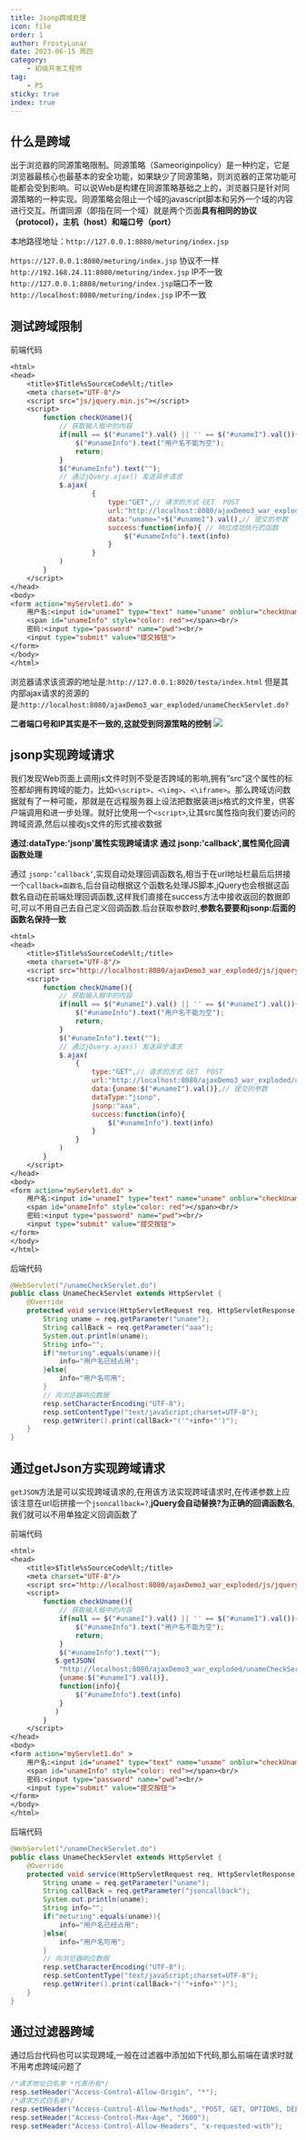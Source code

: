```yaml
---
title: Jsonp跨域处理
icon: file
order: 1
author: FrostyLunar
date: 2023-06-15 周四
category:
	- 初级开发工程师
tag:
	- P5
sticky: true
index: true
---
```



## 什么是跨域

出于浏览器的同源策略限制。同源策略（Sameoriginpolicy）是一种约定，它是浏览器最核心也最基本的安全功能，如果缺少了同源策略，则浏览器的正常功能可能都会受到影响。可以说Web是构建在同源策略基础之上的，浏览器只是针对同源策略的一种实现。同源策略会阻止一个域的javascript脚本和另外一个域的内容进行交互。所谓同源（即指在同一个域）就是两个页面**具有相同的协议（protocol），主机（host）和端口号（port）**

本地路径地址：`http://127.0.0.1:8080/meturing/index.jsp`

`https://127.0.0.1:8080/meturing/index.jsp` 协议不一样
`http://192.168.24.11:8080/meturing/index.jsp` IP不一致
`http://127.0.0.1:8888/meturing/index.jsp`端口不一致
`http://localhost:8080/meturing/index.jsp` IP不一致

## 测试跨域限制

前端代码
```JSP
<html>
<head>
    <title>$Title%sSourceCode%lt;/title>
    <meta charset="UTF-8"/>
    <script src="js/jquery.min.js"></script>
    <script>
        function checkUname(){
            // 获取输入框中的内容
            if(null == $("#unameI").val() || '' == $("#unameI").val()){
                $("#unameInfo").text("用户名不能为空");
                return;
            }
            $("#unameInfo").text("");
            // 通过jQuery.ajax() 发送异步请求
            $.ajax(
                    {
                        type:"GET",// 请求的方式 GET  POST
                        url:"http://localhost:8080/ajaxDemo3_war_exploded/unameCheckServlet.do?", // 请求的后台服务的路径
                        data:"uname="+$("#unameI").val(),// 提交的参数
                        success:function(info){ // 响应成功执行的函数
                            $("#unameInfo").text(info)
                        }
                    }
            )
        }
    </script>
</head>
<body>
<form action="myServlet1.do" >
    用户名:<input id="unameI" type="text" name="uname" onblur="checkUname()">
    <span id="unameInfo" style="color: red"></span><br/>
    密码:<input type="password" name="pwd"><br/>
    <input type="submit" value="提交按钮">
</form>
</body>
</html>
```

浏览器请求该资源的地址是:`http://127.0.0.1:8020/testa/index.html`
但是其内部ajax请求的资源的是:`http://localhost:8080/ajaxDemo3_war_exploded/unameCheckServlet.do? `

**二者端口号和IP其实是不一致的,这就受到同源策略的控制**
![](./assets/Pasted_image_20230408160401.png)

## jsonp实现跨域请求

我们发现Web页面上调用js文件时则不受是否跨域的影响,拥有”src”这个属性的标签都却拥有跨域的能力，比如`<\script>`、`<\img>`、`<\iframe>`。那么跨域访问数据就有了一种可能，那就是在远程服务器上设法把数据装进js格式的文件里，供客户端调用和进一步处理。就好比使用一个`<script>`,让其src属性指向我们要访问的跨域资源,然后以接收js文件的形式接收数据

**通过:dataType:'jsonp'属性实现跨域请求**
**通过 jsonp:'callback',属性简化回调函数处理**

通过 `jsonp:’callback’`,实现自动处理回调函数名,相当于在url地址栏最后后拼接一个`callback=函数名`,后台自动根据这个函数名处理JS脚本,jQuery也会根据这函数名自动在前端处理回调函数,这样我们直接在success方法中接收返回的数据即可,可以不用自己去自己定义回调函数.后台获取参数时,**参数名要要和jsonp:后面的函数名保持一致**

``` JSP
<html>
<head>
    <title>$Title%sSourceCode%lt;/title>
    <meta charset="UTF-8"/>
    <script src="http://localhost:8080/ajaxDemo3_war_exploded/js/jquery.min.js"></script>
    <script>
        function checkUname(){
            // 获取输入框中的内容
            if(null == $("#unameI").val() || '' == $("#unameI").val()){
                $("#unameInfo").text("用户名不能为空");
                return;
            }
            $("#unameInfo").text("");
            // 通过jQuery.ajax() 发送异步请求
            $.ajax(
                {
                    type:"GET",// 请求的方式 GET  POST
                    url:"http://localhost:8080/ajaxDemo3_war_exploded/unameCheckServlet.do?", // 请求的后台服务的路径
                    data:{uname:$("#unameI").val()},// 提交的参数
                    dataType:"jsonp",
                    jsonp:"aaa",
                    success:function(info){
                    	$("#unameInfo").text(info)
                    }
                }
            )
        }
    </script>
</head>
<body>
<form action="myServlet1.do" >
    用户名:<input id="unameI" type="text" name="uname" onblur="checkUname()">
    <span id="unameInfo" style="color: red"></span><br/>
    密码:<input type="password" name="pwd"><br/>
    <input type="submit" value="提交按钮">
</form>
</body>
</html>
```

后端代码
```Java
@WebServlet("/unameCheckServlet.do")
public class UnameCheckServlet extends HttpServlet {
    @Override
    protected void service(HttpServletRequest req, HttpServletResponse resp) throws ServletException, IOException {
        String uname = req.getParameter("uname");
        String callBack = req.getParameter("aaa");
        System.out.println(uname);
        String info="";
        if("meturing".equals(uname)){
            info="用户名已经占用";
        }else{
            info="用户名可用";
        }
        // 向浏览器响应数据
        resp.setCharacterEncoding("UTF-8");
        resp.setContentType("text/javaScript;charset=UTF-8");
        resp.getWriter().print(callBack+"('"+info+"')");
    }
}
```

## 通过getJson方实现跨域请求

`getJSON`方法是可以实现跨域请求的,在用该方法实现跨域请求时,在传递参数上应该注意在url后拼接一个`jsoncallback=?`,**jQuery会自动替换?为正确的回调函数名**,我们就可以不用单独定义回调函数了

前端代码
```JSP
<html>
<head>
    <title>$Title%sSourceCode%lt;/title>
    <meta charset="UTF-8"/>
    <script src="http://localhost:8080/ajaxDemo3_war_exploded/js/jquery.min.js"></script>
    <script>
        function checkUname(){
            // 获取输入框中的内容
            if(null == $("#unameI").val() || '' == $("#unameI").val()){
                $("#unameInfo").text("用户名不能为空");
                return;
            }
            $("#unameInfo").text("");
           $.getJSON(
           	"http://localhost:8080/ajaxDemo3_war_exploded/unameCheckServlet.do?jsoncallback=?",
           	{uname:$("#unameI").val()},
           	function(info){
           		$("#unameInfo").text(info)
           	}
           )
        }
    </script>
</head>
<body>
<form action="myServlet1.do" >
    用户名:<input id="unameI" type="text" name="uname" onblur="checkUname()">
    <span id="unameInfo" style="color: red"></span><br/>
    密码:<input type="password" name="pwd"><br/>
    <input type="submit" value="提交按钮">
</form>
</body>
</html>
```


后端代码
```Java
@WebServlet("/unameCheckServlet.do")
public class UnameCheckServlet extends HttpServlet {
    @Override
    protected void service(HttpServletRequest req, HttpServletResponse resp) throws ServletException, IOException {
        String uname = req.getParameter("uname");
        String callBack = req.getParameter("jsoncallback");
        System.out.println(uname);
        String info="";
        if("meturing".equals(uname)){
            info="用户名已经占用";
        }else{
            info="用户名可用";
        }
        // 向浏览器响应数据
        resp.setCharacterEncoding("UTF-8");
        resp.setContentType("text/javaScript;charset=UTF-8");
        resp.getWriter().print(callBack+"('"+info+"')");
    }
}
```


## 通过过滤器跨域

通过后台代码也可以实现跨域,一般在过滤器中添加如下代码,那么前端在请求时就不用考虑跨域问题了

```Java
/*请求地址白名单 *代表所有*/
resp.setHeader("Access-Control-Allow-Origin", "*");
/*请求方式白名单*/
resp.setHeader("Access-Control-Allow-Methods", "POST, GET, OPTIONS, DELETE");
resp.setHeader("Access-Control-Max-Age", "3600");
resp.setHeader("Access-Control-Allow-Headers", "x-requested-with");
```